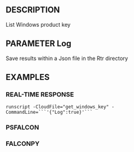 ## DESCRIPTION
List Windows product key

## PARAMETER Log
Save results within a Json file in the Rtr directory

## EXAMPLES

### REAL-TIME RESPONSE
```
runscript -CloudFile="get_windows_key" -CommandLine=```'{"Log":true}'```
```
### PSFALCON

### FALCONPY
